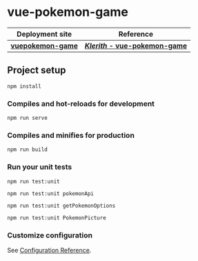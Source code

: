 # vue-pokemon-game

| Deployment site                                             | Reference                                                                       |
|:-----------------------------------------------------------:|:-------------------------------------------------------------------------------:|
| [**vuepokemon-game**](https://vuepokemon-game.netlify.app/) | [***Klerith* - vue-pokemon-game**](https://github.com/Klerith/vue-pokemon-game) |

## Project setup

```
npm install
```

### Compiles and hot-reloads for development

```
npm run serve
```

### Compiles and minifies for production

```
npm run build
```

### Run your unit tests

```
npm run test:unit
```

```
npm run test:unit pokemonApi
```

```
npm run test:unit getPokemonOptions
```

```
npm run test:unit PokemonPicture
```

### Customize configuration

See [Configuration Reference](https://cli.vuejs.org/config/).
